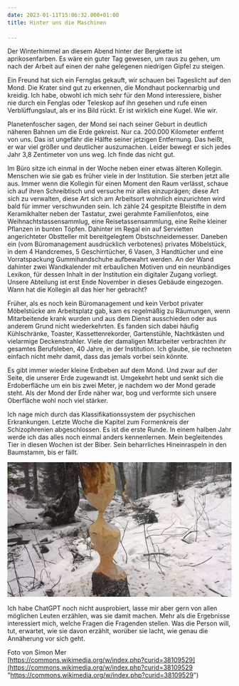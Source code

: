 ```yaml
---
date: 2023-01-11T15:06:32.000+01:00
title: Hinter uns die Maschinen

---
```

Der Winterhimmel an diesem Abend hinter der Bergkette ist aprikosenfarben. Es wäre ein guter Tag gewesen, um raus zu gehen, um nach der Arbeit auf einen der nahe gelegenen niedrigen Gipfel zu steigen.

Ein Freund hat sich ein Fernglas gekauft, wir schauen bei Tageslicht auf den Mond. Die Krater sind gut zu erkennen, die Mondhaut pockennarbig und kreidig. Ich habe, obwohl ich mich sehr für den Mond interessiere, bisher nie durch ein Fenglas oder Teleskop auf ihn gesehen und rufe einen Verblüffungslaut, als er ins Bild rückt. Er ist wirklich eine Kugel. Wie wir.

Planetenfoscher sagen, der Mond sei nach seiner Geburt in deutlich näheren Bahnen um die Erde gekreist. Nur ca. 200.000 Kilometer entfernt von uns. Das ist ungefähr die Hälfte seiner jetzigen Entfernung. Das heißt, er war viel größer und deutlicher auszumachen. Leider bewegt er sich jedes Jahr 3,8 Zentimeter von uns weg. Ich finde das nicht gut.

Im Büro sitze ich einmal in der Woche neben einer etwas älteren Kollegin. Menschen wie sie gab es früher viele in der Institution. Sie sterben jetzt alle aus. Immer wenn die Kollegin für einen Moment den Raum verlässt, schaue ich auf ihren Schreibtisch und versuche mir alles einzuprägen; diese Art sich zu verwalten, diese Art sich am Arbeitsort wohnlich einzurichten wird bald für immer verschwunden sein. Ich zähle 24 gespitzte Bleistifte in dem Keramikhalter neben der Tastatur, zwei gerahmte Familienfotos, eine Weihnachtstassensammlug, eine Reisetassensammlung, eine Reihe kleiner Pflanzen in bunten Töpfen. Dahinter im Regal ein auf Servietten angerichteter Obstteller mit bereitgelegtem Obstschneidemesser. Daneben ein (vom Büromanagement ausdrücklich verbotenes) privates Möbelstück, in dem 4 Handcremes, 5 Geschirrtücher, 6 Vasen, 3 Handtücher und eine Vorratspackung Gummihandschuhe aufbewahrt werden. An der Wand dahinter zwei Wandkalender mit erbaulichen Motiven und ein neunbändiges Lexikon, für dessen Inhalt in der Institution ein digitaler Zugang vorliegt. Unsere Abteilung ist erst Ende November in dieses Gebäude eingezogen. Wann hat die Kollegin all das hier her gebracht?

Früher, als es noch kein Büromanagement und kein Verbot privater Möbelstücke am Arbeitsplatz gab, kam es regelmäßig zu Räumungen, wenn Mitarbeitende krank wurden und aus dem Dienst ausschieden oder aus anderem Grund nicht wiederkehrten. Es fanden sich dabei häufig Kühlschränke, Toaster, Kassettenrekorder, Gartenstühle, Nachtkästen und vielarmige Deckenstrahler. Viele der damaligen Mitarbeiter verbrachten ihr gesamtes Berufsleben, 40 Jahre, in der Institution. Ich glaube, sie rechneten einfach nicht mehr damit, dass das jemals vorbei sein könnte.

Es gibt immer wieder kleine Erdbeben auf dem Mond. Und zwar auf der Seite, die unserer Erde zugewandt ist. Umgekehrt hebt und senkt sich die Erdoberfläche um ein bis zwei Meter, je nachdem wo der Mond gerade steht. Als der Mond der Erde näher war, bog und verformte sich unsere Oberfläche wohl noch viel stärker. 

Ich nage mich durch das Klassifikationssystem der psychischen Erkrankungen. Letzte Woche die Kapitel zum Formenkreis der Schizophrenien abgeschlossen. Es ist die erste Runde. In einem halben Jahr werde ich das alles noch einmal anders kennenlernen. Mein begleitendes Tier in diesen Wochen ist der Biber. Sein beharrliches Hineinraspeln in den Baumstamm, bis er fällt. 

![](/uploads/beaver_work_on_many_trees_in_winter.jpg)

Ich habe ChatGPT noch nicht ausprobiert, lasse mir aber gern von allen möglichen Leuten erzählen, was sie damit machen. Mehr als die Ergebnisse interessiert mich, welche Fragen die Fragenden stellen. Was die Person will, tut, erwartet, wie sie davon erzählt, worüber sie lacht, wie genau die Annäherung vor sich geht.

Foto von Simon Mer  
[https://commons.wikimedia.org/w/index.php?curid=38109529](https://commons.wikimedia.org/w/index.php?curid=38109529 "https://commons.wikimedia.org/w/index.php?curid=38109529")